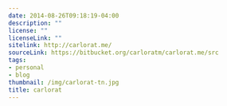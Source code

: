 ```yaml
---
date: 2014-08-26T09:18:19-04:00
description: ""
license: ""
licenseLink: ""
sitelink: http://carlorat.me/
sourceLink: https://bitbucket.org/carloratm/carlorat.me/src
tags:
- personal
- blog
thumbnail: /img/carlorat-tn.jpg
title: carlorat
---
```


